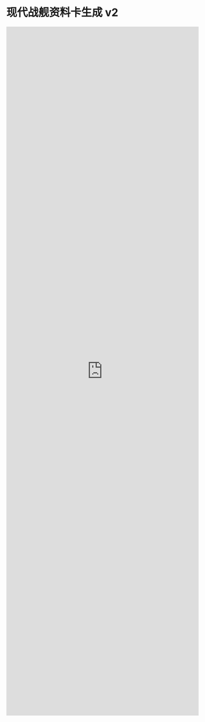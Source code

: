 # 现代战舰资料卡生成 v2

<ArchiveNotice />

<iframe style="border: solid 0;" src="https://mwapp.netfox.wiki/mw-card/v2/iframe/" width="100%" height="1800" scrolling="auto"></iframe>